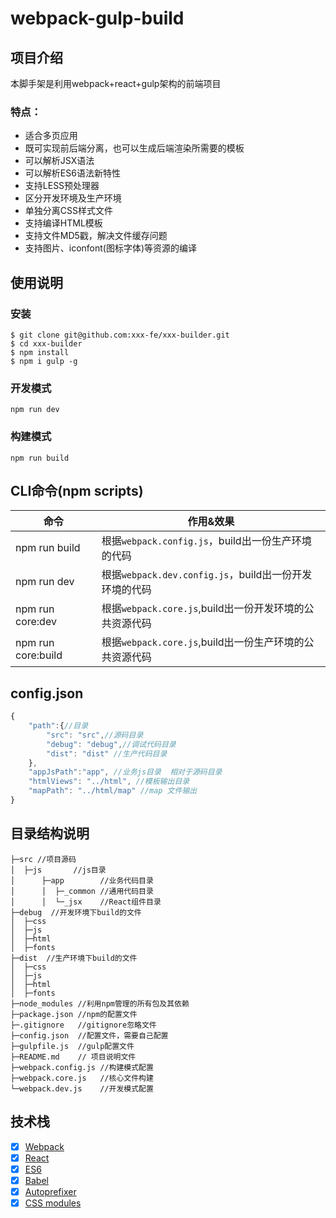 # webpack-gulp-build

## 项目介绍
本脚手架是利用webpack+react+gulp架构的前端项目

### 特点：
- 适合多页应用
- 既可实现前后端分离，也可以生成后端渲染所需要的模板
- 可以解析JSX语法
- 可以解析ES6语法新特性
- 支持LESS预处理器
- 区分开发环境及生产环境
- 单独分离CSS样式文件
- 支持编译HTML模板
- 支持文件MD5戳，解决文件缓存问题
- 支持图片、iconfont(图标字体)等资源的编译

## 使用说明

### 安装
```shell
$ git clone git@github.com:xxx-fe/xxx-builder.git
$ cd xxx-builder
$ npm install
$ npm i gulp -g
```
### 开发模式
```shell
npm run dev
```

### 构建模式
```shell
npm run build
```
## CLI命令(npm scripts)
| 命令            | 作用&效果      |
| --------------- | ------------- |
| npm run build   | 根据`webpack.config.js`，build出一份生产环境的代码 |
| npm run dev     | 根据`webpack.dev.config.js`，build出一份开发环境的代码 |
| npm run core:dev   | 根据`webpack.core.js`,build出一份开发环境的公共资源代码 |
| npm run core:build   | 根据`webpack.core.js`,build出一份生产环境的公共资源代码 |

## config.json
```js
{
    "path":{//目录
        "src": "src",//源码目录
        "debug": "debug",//调试代码目录
        "dist": "dist" //生产代码目录
    },
    "appJsPath":"app", //业务js目录  相对于源码目录
    "htmlViews": "../html", //模板输出目录
    "mapPath": "../html/map" //map 文件输出
}
```

## 目录结构说明
```
├─src //项目源码
│  ├─js       //js目录
│      ├─app        //业务代码目录
│      │  ├─_common //通用代码目录
│      │  └─_jsx    //React组件目录
├─debug  //开发环境下build的文件
│  ├─css
│  ├─js
│  ├─html  
│  ├─fonts
├─dist  //生产环境下build的文件
│  ├─css
│  ├─js
│  ├─html  
│  ├─fonts
├─node_modules //利用npm管理的所有包及其依赖
├─package.json //npm的配置文件
├─.gitignore   //gitignore忽略文件
├─config.json  //配置文件，需要自己配置
├─gulpfile.js  //gulp配置文件
├─README.md    // 项目说明文件
├─webpack.config.js //构建模式配置
├─webpack.core.js   //核心文件构建
└─webpack.dev.js    //开发模式配置
```
## 技术栈
- [x] [Webpack](https://webpack.github.io)
- [x] [React](https://facebook.github.io/react/)
- [x] [ES6](http://es6.ruanyifeng.com/)
- [x] [Babel](https://babeljs.io/)
- [x] [Autoprefixer](https://github.com/postcss/autoprefixer)
- [x] [CSS modules](https://github.com/outpunk/postcss-modules)
